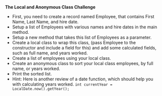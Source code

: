 **The Local and Anonymous Class Challenge**
- First, you need to create a record named Employee, that contains First Name, Last Name, and hire date.
- Setup a list of Employees with various names and hire dates in the main method. 
- Setup a new method that takes this list of Employees as a parameter.
- Create a local class to wrap this class, (pass Employee to the constructor and include a field for this) and add some calculated fields, such as full name, and years worked. 
- Create a list of employees using your local class.
- Create an anonymous class to sort your local class employees, by full name, or years worked. 
- Print the sorted list.
- Hint: Here is another review of a date function, which should help you with calculating years worked. 
<code>int currentYear = LocalDate.now().getYear();</code>